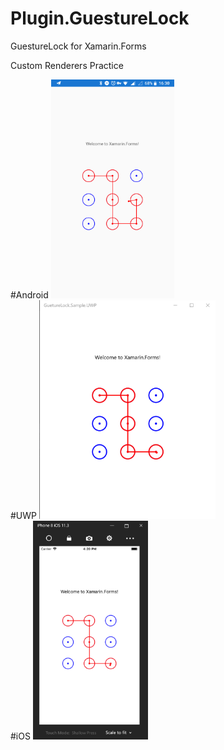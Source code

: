 # Plugin.GuestureLock
GuestureLock for Xamarin.Forms 

Custom Renderers Practice

<div>
  <div>
    #Android
    <img src="/image/Lock.Droid.png" height=350/>
  </div>
  
  <div>
    #UWP
    <img src="/image/Lock.UWP.png" height=350/>
  </div>
  <div>
    #iOS
    <img src="/image/lock.iOS.png" height=350/>
  </div>
</div>
